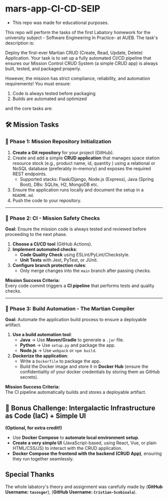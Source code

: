 # mars-app-CI-CD-SEIP

* This repo was made for educational purposes.

This repo will perform the tasks of the first Labatory homework for the university subject - Software Engineering In Practice- at AUEB. The task's description is:  

Deploy the first-ever Martian CRUD (Create, Read, Update, Delete) Application. Your task is to set up a fully automated CI/CD pipeline that ensures our Mission Control CRUD System (a simple CRUD app) is always built, tested, and packaged properly.

However, the mission has strict compliance, reliability, and automation requirements! You must ensure:

1. Code is always tested before packaging
2. Builds are automated and optimized 

and the core tasks are:

## **🛠️ Mission Tasks**

### 🚦 **Phase 1: Mission Repository Initialization**
1. **Create a Git repository** for your project (GitHub).
2. Create and add a simple **CRUD application** that manages space station resource stock (e.g., product name, id, quantity ) using a relational or NoSQL database (preferably in-memory) and exposes the required REST endpoints.
   - Supported stacks: Flask/Django, Node.js (Express), Java (Spring Boot), DBs: SQLite, H2, MongoDB etc.
3. Ensure the application runs locally and document the setup in a `README.md`.
4. Push the code to your repository.

---

### 🚀 **Phase 2: CI - Mission Safety Checks**
**Goal:** Ensure the mission code is always tested and reviewed before proceeding to the next phase.

1. **Choose a CI/CD tool** (GitHub Actions).
2. **Implement automated checks**:
   - **Code Quality Check** using ESLint/PyLint/Checkstyle.
   - **Unit Tests** with Jest, PyTest, or JUnit.
3. **Configure branch protection rules**:  
   - Only merge changes into the `main` branch after passing checks.

**Mission Success Criteria:**  
Every code commit triggers a **CI pipeline** that performs tests and quality checks.

---

### 🚢 **Phase 3: Build Automation - The Martian Compiler**
**Goal:** Automate the application build process to ensure a deployable artifact.

1. **Use a build automation tool**:
   - **Java** → Use **Maven/Gradle** to generate a `.jar` file.
   - **Python** → Use `setup.py` and package the app.
   - **Node.js** → Use `webpack` or `npm build`.
2. **Dockerize the application**:
   - Write a `Dockerfile` to package the app.
   - Build the Docker image and store it in **Docker Hub** (ensure the confidentiality of your docker credentials by storing them as GitHub secrets).

**Mission Success Criteria:**  
The CI pipeline automatically builds and stores a deployable artifact.



## 🎯 **Bonus Challenge: Intergalactic Infrastructure as Code (IaC) + Simple UI**
**(Optional, for extra credit!)**  
- Use **Docker Compose** to **automate local environment setup**.
- **Create a very simple UI** (JavaScript-based, using React, Vue, or plain HTML/CSS/JS) to interact with the CRUD application.
- **Docker Compose the frontend with the backend (CRUD App)**, ensuring they run together seamlessly.


## Special Thanks
The whole labatory's theory and assignment was carefully made by (**GitHub Username: `tasosger`**), (**GitHub Username: `Cristian-Scobioala`**).
